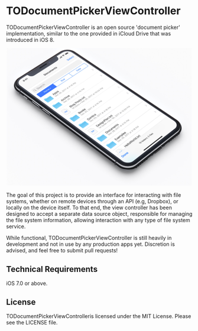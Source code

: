 # TODocumentPickerViewController

TODocumentPickerViewController is an open source 'document picker' implementation, similar to the one provided in iCloud Drive that was introduced in iOS 8.
<p align="center">
<img src="https://raw.githubusercontent.com/TimOliver/TODocumentPickerViewController/master/screenshot.jpg" width="500" style="margin:0 auto" />
</p>
The goal of this project is to provide an interface for interacting with file systems, whether on remote devices through an API (e.g, Dropbox), or locally on the device itself. To that end, the view controller has been designed to accept a separate data source object, responsible for managing the file system information, allowing interaction with any type of file system service.

While functional, TODocumentPickerViewController is still heavily in development and not in use by any production apps yet. Discretion is advised, and feel free to submit pull requests!

## Technical Requirements
iOS 7.0 or above.

## License
TODocumentPickerViewControlleris licensed under the MIT License. Please see the LICENSE file. 
